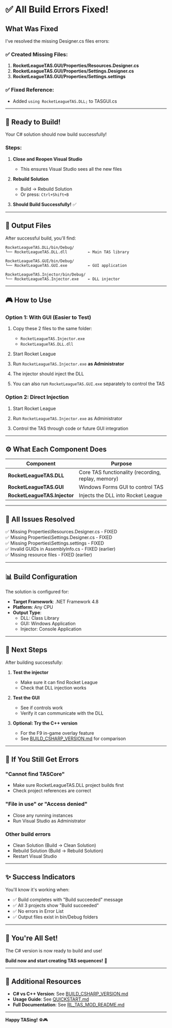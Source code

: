 # ✅ All Build Errors Fixed!

## What Was Fixed

I've resolved the missing Designer.cs files errors:

### ✅ Created Missing Files:
1. **RocketLeagueTAS.GUI/Properties/Resources.Designer.cs**
2. **RocketLeagueTAS.GUI/Properties/Settings.Designer.cs**
3. **RocketLeagueTAS.GUI/Properties/Settings.settings**

### ✅ Fixed Reference:
- Added `using RocketLeagueTAS.DLL;` to TASGUI.cs

---

## 🚀 Ready to Build!

Your C# solution should now build successfully!

### Steps:

1. **Close and Reopen Visual Studio**
   - This ensures Visual Studio sees all the new files

2. **Rebuild Solution**
   - Build → Rebuild Solution
   - Or press: `Ctrl+Shift+B`

3. **Should Build Successfully!** ✅

---

## 📁 Output Files

After successful build, you'll find:

```
RocketLeagueTAS.DLL/bin/Debug/
└── RocketLeagueTAS.DLL.dll         ← Main TAS library

RocketLeagueTAS.GUI/bin/Debug/
└── RocketLeagueTAS.GUI.exe         ← GUI application

RocketLeagueTAS.Injector/bin/Debug/
└── RocketLeagueTAS.Injector.exe    ← DLL injector
```

---

## 🎮 How to Use

### Option 1: With GUI (Easier to Test)

1. Copy these 2 files to the same folder:
   - `RocketLeagueTAS.Injector.exe`
   - `RocketLeagueTAS.DLL.dll`

2. Start Rocket League

3. Run `RocketLeagueTAS.Injector.exe` **as Administrator**

4. The injector should inject the DLL

5. You can also run `RocketLeagueTAS.GUI.exe` separately to control the TAS

### Option 2: Direct Injection

1. Start Rocket League

2. Run `RocketLeagueTAS.Injector.exe` as Administrator

3. Control the TAS through code or future GUI integration

---

## ⚙️ What Each Component Does

| Component | Purpose |
|-----------|---------|
| **RocketLeagueTAS.DLL** | Core TAS functionality (recording, replay, memory) |
| **RocketLeagueTAS.GUI** | Windows Forms GUI to control TAS |
| **RocketLeagueTAS.Injector** | Injects the DLL into Rocket League |

---

## 🔧 All Issues Resolved

✅ Missing Properties\Resources.Designer.cs - FIXED  
✅ Missing Properties\Settings.Designer.cs - FIXED  
✅ Missing Properties\Settings.settings - FIXED  
✅ Invalid GUIDs in AssemblyInfo.cs - FIXED (earlier)  
✅ Missing resource files - FIXED (earlier)  

---

## 📊 Build Configuration

The solution is configured for:
- **Target Framework**: .NET Framework 4.8
- **Platform**: Any CPU
- **Output Type**: 
  - DLL: Class Library
  - GUI: Windows Application
  - Injector: Console Application

---

## 🎯 Next Steps

After building successfully:

1. **Test the injector**
   - Make sure it can find Rocket League
   - Check that DLL injection works

2. **Test the GUI**
   - See if controls work
   - Verify it can communicate with the DLL

3. **Optional: Try the C++ version**
   - For the F9 in-game overlay feature
   - See [BUILD_CSHARP_VERSION.md](BUILD_CSHARP_VERSION.md) for comparison

---

## 🐛 If You Still Get Errors

### "Cannot find TASCore"
- Make sure RocketLeagueTAS.DLL project builds first
- Check project references are correct

### "File in use" or "Access denied"
- Close any running instances
- Run Visual Studio as Administrator

### Other build errors
- Clean Solution (Build → Clean Solution)
- Rebuild Solution (Build → Rebuild Solution)
- Restart Visual Studio

---

## ✨ Success Indicators

You'll know it's working when:
- ✅ Build completes with "Build succeeded" message
- ✅ All 3 projects show "Build succeeded"
- ✅ No errors in Error List
- ✅ Output files exist in bin/Debug folders

---

## 🎉 You're All Set!

The C# version is now ready to build and use!

**Build now and start creating TAS sequences!** 🚀

---

## 📖 Additional Resources

- **C# vs C++ Version**: See [BUILD_CSHARP_VERSION.md](BUILD_CSHARP_VERSION.md)
- **Usage Guide**: See [QUICKSTART.md](QUICKSTART.md)
- **Full Documentation**: See [RL_TAS_MOD_README.md](RL_TAS_MOD_README.md)

---

**Happy TASing!** ⚽🎮
